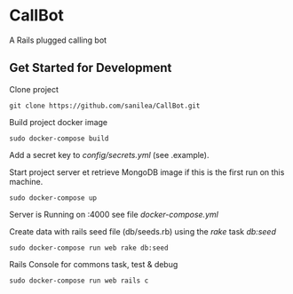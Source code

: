# CallBot
A Rails plugged calling bot

## Get Started for Development
Clone project

`git clone https://github.com/sanilea/CallBot.git`

Build project docker image

`sudo docker-compose build`

Add a secret key to *config/secrets.yml* (see .example).

Start project server et retrieve MongoDB image if this is the first run on this machine.

`sudo docker-compose up`

Server is Running on :4000 see file *docker-compose.yml*

Create data with rails seed file (db/seeds.rb) using the *rake* task *db:seed*

`sudo docker-compose run web rake db:seed`

Rails Console for commons task, test & debug

`sudo docker-compose run web rails c`
